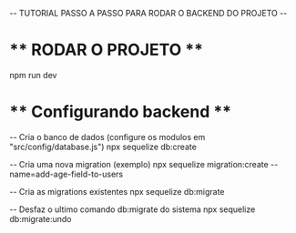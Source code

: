 -- TUTORIAL PASSO A PASSO PARA RODAR O BACKEND DO PROJETO --

# ** RODAR O PROJETO **
npm run dev

# ** Configurando backend **

-- Cria o banco de dados (configure os modulos em "src/config/database.js")
npx sequelize db:create

-- Cria uma nova migration 
(exemplo)
npx sequelize migration:create --name=add-age-field-to-users

-- Cria as migrations existentes 
npx sequelize db:migrate

-- Desfaz o ultimo comando db:migrate do sistema
npx sequelize db:migrate:undo

